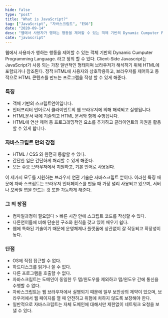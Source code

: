 ```yaml
---
hide: false
type: "post"
title: "What is JavaScript?"
tag: ["JavaScript", "자바스크립트", "ES6"]
date: "2020-09-14"
desc: "웹에서 사용자가 행하는 행동을 제어할 수 있는 객체 기반의 Dynamic Cumputer Programming Language. 라고 정의 할 수 있다. Client-Side Javascript는 JavaScript가 사용 되는 가장 일반적인 형태이며 브라우저가 해석하기 위해 HTML에 포함되거나 참조된다. 정적 HTML에 사용자와 상호작용하고, 브라우저를 제어하고 동적으로 HTML 콘텐츠를 만드는 프로그램을 작성 할 수 있게 해준다."
cate: "javascript"
---
```


 웹에서 사용자가 행하는 행동을 제어할 수 있는 객체 기반의 Dynamic Cumputer Programming Language. 라고 정의 할 수 있다. Client-Side Javascript는 JavaScript가 사용 되는 가장 일반적인 형태이며 브라우저가 해석하기 위해 HTML에 포함되거나 참조된다. 정적 HTML에 사용자와 상호작용하고, 브라우저를 제어하고 동적으로 HTML 콘텐츠를 만드는 프로그램을 작성 할 수 있게 해준다.

### 특징

- 객체 기반의 스크립트언어입니다.
- 인터프리터 언어로서 클라이언트의 웹 브라우저에 의해 해석되고 실행됩니다.
- HTML문서 내에 기술되고 HTML 문서와 함께 수행됩니다.
- HTML에 연산 제어 등 프로그래밍적인 요소를 추가하고 클라이언트의 자원을 활용할 수 있게 합니다.


### 자바스크립트 만의 강점

- HTML / CSS 와 완전히 통합할 수 있다.
- 간단한 일은 간단하게 처리할 수 있게 해준다.
- 모든 주요 브라우저에서 지원하고, 기본 언어로 사용된다.

이 세가지 모두를 지원하는 브라우저 연관 기술은 자바스크립트 뿐이다.
이러한 특징 때문에 자바 스크립트는 브라우저 인터페이스를 만들 때 가장 널리 사용되고 있으며, 서버나 모바일 앱을 만드는 것 또한 가능하게 해준다. 


### 그 외 장점

- 컴파일과정이 필요없다 > 빠른 시간 안에 스크립트 코드를 작성할 수 있다.
- 다른언어들에 비해 단순한 구조와 원칙을 갖고 있어 배우기 쉽다.
- 웹에 특화된 기술이기 때문에 운영체제나 플랫폼에 상관없이 잘 작동되고 확장성이 높다.


### 단점

- OS에 직접 접근할 수 없다.
- 하드디스크를 읽거나 쓸 수 없다.
- 다른 프로그램을 호출할 수 없다.
- 자바스크립트는 도메인이 동일한 두 탭/윈도우를 제외하고 탭/윈도우 간에 통신을 수행할 수 없다.
- 자바스크립트는 웹 브라우저에서 실행되기 때문에 일부 보안상의 제약이 있으며, 브라우저에서 웹 페이지를 열 때 안전하고 위험에 처하지 않도록 보장해야 한다.
- 일반적으로 자바스크립트는 자체 도메인에 대해서만 제한없이 네트워크 요청을 보낼 수 있다.

